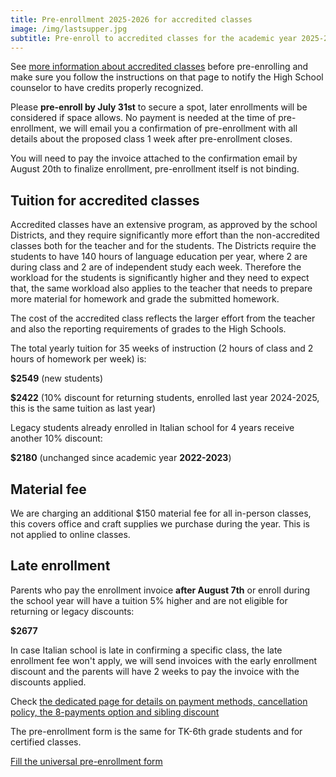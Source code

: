 ```yaml
---
title: Pre-enrollment 2025-2026 for accredited classes
image: /img/lastsupper.jpg
subtitle: Pre-enroll to accredited classes for the academic year 2025-2026
---
```


See [more information about accredited classes](/accredited-classes) before pre-enrolling and make sure you follow the instructions on that page to notify the High School counselor to have credits properly recognized.

Please **pre-enroll by July 31st** to secure a spot, later enrollments will be considered if space allows.
No payment is needed at the time of pre-enrollment, we will email you a confirmation of pre-enrollment with all details about the proposed class 1 week after pre-enrollment closes.

You will need to pay the invoice attached to the confirmation email by August 20th to finalize enrollment, pre-enrollment itself is not binding.

## Tuition for accredited classes

Accredited classes have an extensive program, as approved by the school Districts, and they require significantly more effort than the non-accredited classes both for the teacher and for the students.
The Districts require the students to have 140 hours of language education per year, where 2 are during class and 2 are of independent study each week.
Therefore the workload for the students is significantly higher and they need to expect that, the same workload also applies to the teacher that needs to prepare more material for homework and grade the submitted homework.

The cost of the accredited class reflects the larger effort from the teacher and also the reporting requirements of grades to the High Schools.

The total yearly tuition for 35 weeks of instruction (2 hours of class and 2 hours of homework per week) is:

**$2549** (new students)

**$2422** (10% discount for returning students, enrolled last year 2024-2025, this is the same tuition as last year)

Legacy students already enrolled in Italian school for 4 years receive another 10% discount:

**$2180** (unchanged since academic year **2022-2023**)

## Material fee

We are charging an additional $150 material fee for all in-person classes, this covers office and craft supplies we purchase during the year. This is not applied to online classes.

## Late enrollment

Parents who pay the enrollment invoice **after August 7th** or enroll during the school year will have a tuition 5% higher and are not eligible for returning or legacy discounts:

**$2677**

In case Italian school is late in confirming a specific class, the late enrollment fee won't apply, we will send invoices with the early enrollment discount and the parents will have 2 weeks to pay the invoice with the discounts applied.

Check [the dedicated page for details on payment methods, cancellation policy, the 8-payments option and sibling discount](/tuition-payment)

The pre-enrollment form is the same for TK-6th grade students and for certified classes.

<div class="tc">
<a href="https://docs.google.com/forms/d/e/1FAIpQLSd4sac0Y2wdTd9gm2AF1Y9uuVPPyJzHfHEphJPA1iYPkrP43g/viewform?usp=sf_link" class="btn raise">Fill the universal pre-enrollment form</a>
</div>
